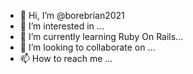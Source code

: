 - 👋 Hi, I’m @borebrian2021
- 👀 I’m interested in ...
- 🌱 I’m currently learning Ruby On Rails...
- 💞️ I’m looking to collaborate on ...
- 📫 How to reach me ...

<!---
borebrian2021/borebrian2021 is a ✨ special ✨ repository because its `README.md` (this file) appears on your GitHub profile.
You can click the Preview link to take a look at your changes.
--->
